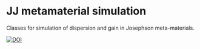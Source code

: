 # JJ metamaterial simulation
Classes for simulation of dispersion and gain in Josephson meta-materials.

<a href="https://doi.org/10.5281/zenodo.5127609"><img src="https://zenodo.org/badge/DOI/10.5281/zenodo.5127609.svg" alt="DOI"></a>
